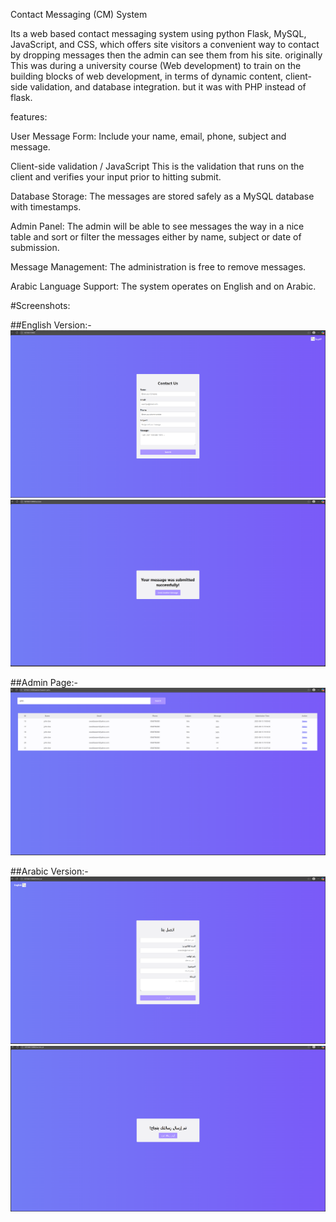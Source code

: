 Contact Messaging (CM) System



Its a web based contact messaging system using python Flask, MySQL, JavaScript, and CSS, which offers site visitors a convenient way to 
contact by dropping messages then the admin can see them from his site. originally
This was during a university course (Web development) to train on the building blocks of web development, in terms of dynamic content, client-side validation,
and database integration. but it was with PHP instead of flask.



features:


User Message Form: Include your name, email, phone, subject and message.

Client-side validation / JavaScript This is the validation that runs on the client and verifies your input prior to hitting submit.

Database Storage: The messages are stored safely as a MySQL database with timestamps.

Admin Panel: The admin will be able to see messages the way in a nice table and sort or filter the messages either by name, subject or date of submission.

Message Management: The administration is free to remove messages.

Arabic Language Support: The system operates on English and on Arabic.



#Screenshots:

##English Version:-
![English Version](screenshots/home-page(english).png)
![English Version](screenshots/success-page(english).png)

##Admin Page:-
![Admin Panel](screenshots/admin.png)

##Arabic Version:-
![Arabic Version](screenshots/home-page(arabic).png)
![Arabic Version](screenshots/success-page(arabic).png)

